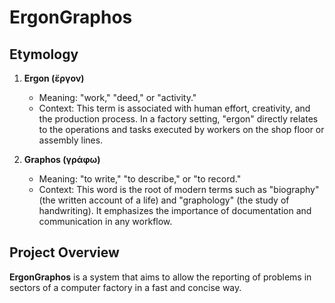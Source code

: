 # ErgonGraphos

## Etymology

1. **Ergon (ἔργον)**
   - Meaning: "work," "deed," or "activity."
   - Context: This term is associated with human effort, creativity, and the production process. In a factory setting, "ergon" directly relates to the operations and tasks executed by workers on the shop floor or assembly lines.

2. **Graphos (γράφω)**
   - Meaning: "to write," "to describe," or "to record."
   - Context: This word is the root of modern terms such as "biography" (the written account of a life) and "graphology" (the study of handwriting). It emphasizes the importance of documentation and communication in any workflow.

## Project Overview

**ErgonGraphos** is a system that aims to allow the reporting of problems in sectors of a computer factory in a fast and concise way.